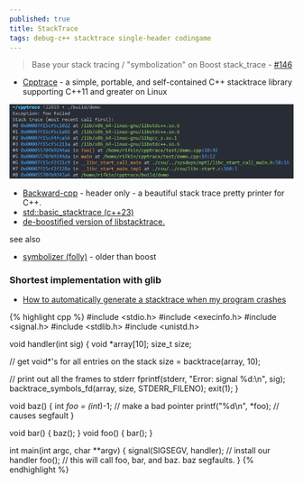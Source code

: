```yaml
---
published: true
title: StackTrace
tags: debug-c++ stacktrace single-header codingame
---
```

> Base your stack tracing / "symbolization" on Boost stack_trace - [#146](https://github.com/doctest/doctest/issues/146)

- [Cpptrace](https://github.com/jeremy-rifkin/cpptrace?tab=readme-ov-file#cpptrace-) - a simple, portable, and self-contained C++ stacktrace library supporting C++11 and greater on Linux

[![caption](https://github.com/jeremy-rifkin/cpptrace/raw/main/res/from_current.png)](https://github.com/jeremy-rifkin/cpptrace?tab=readme-ov-file#30-second-overview)


- [Backward-cpp](https://github.com/bombela/backward-cpp?tab=readme-ov-file#backward-cpp-) - header only - a beautiful stack trace pretty printer for C++.
- [std::basic_stacktrace (c++23)](https://en.cppreference.com/w/cpp/utility/basic_stacktrace)
- [de-boostified version of libstacktrace.](https://github.com/eyalroz/stacktrace/)

see also
- [symbolizer (folly)](https://github.com/facebook/folly/tree/main/folly/experimental/symbolizer) - older than boost

### Shortest implementation with glib

- [How to automatically generate a stacktrace when my program crashes](https://stackoverflow.com/questions/77005/how-to-automatically-generate-a-stacktrace-when-my-program-crashes)

{% highlight cpp %}
#include <stdio.h>
#include <execinfo.h>
#include <signal.h>
#include <stdlib.h>
#include <unistd.h>


void handler(int sig) {
  void *array[10];
  size_t size;

  // get void*'s for all entries on the stack
  size = backtrace(array, 10);

  // print out all the frames to stderr
  fprintf(stderr, "Error: signal %d:\n", sig);
  backtrace_symbols_fd(array, size, STDERR_FILENO);
  exit(1);
}

void baz() {
 int *foo = (int*)-1; // make a bad pointer
  printf("%d\n", *foo);       // causes segfault
}

void bar() { baz(); }
void foo() { bar(); }


int main(int argc, char **argv) {
  signal(SIGSEGV, handler);   // install our handler
  foo(); // this will call foo, bar, and baz.  baz segfaults.
}
{% endhighlight %}
